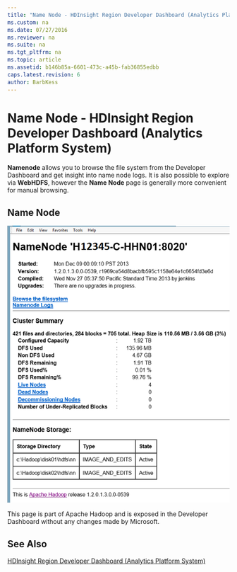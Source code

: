 ```yaml
---
title: "Name Node - HDInsight Region Developer Dashboard (Analytics Platform System)"
ms.custom: na
ms.date: 07/27/2016
ms.reviewer: na
ms.suite: na
ms.tgt_pltfrm: na
ms.topic: article
ms.assetid: b146b85a-6601-473c-a45b-fab36855edbb
caps.latest.revision: 6
author: BarbKess
---
```

# Name Node - HDInsight Region Developer Dashboard (Analytics Platform System)
**Namenode** allows you to browse the file system from the Developer Dashboard and get insight into name node logs. It is also possible to explore via **WebHDFS**, however the **Name Node** page is generally more convenient for manual browsing.  
  
## Name Node  
![APS Developer Dashboard NameNode](../hdinsight/media/APS_HDI_DevDashboard_NameNode.png "APS_HDI_DevDashboard_NameNode")  
  
This page is part of Apache Hadoop and is exposed in the Developer Dashboard without any changes made by Microsoft.  
  
## See Also  
[HDInsight Region Developer Dashboard &#40;Analytics Platform System&#41;](../hdinsight/hdinsight-region-developer-dashboard-analytics-platform-system.md)  
  
